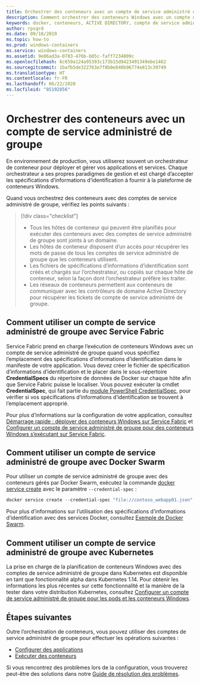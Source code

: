 ```yaml
---
title: Orchestrer des conteneurs avec un compte de service administré de groupe
description: Comment orchestrer des conteneurs Windows avec un compte de service administré de groupe.
keywords: docker, conteneurs, ACTIVE DIRECTORY, compte de service administré de groupe, orchestration, kubernetes, comptes de service administré de groupe
author: rpsqrd
ms.date: 09/10/2019
ms.topic: how-to
ms.prod: windows-containers
ms.service: windows-containers
ms.assetid: 9e06ad3a-0783-476b-b85c-faff7234809c
ms.openlocfilehash: 6c659a124a95393c173b15d9423491349ebe1462
ms.sourcegitcommit: 1bafb5de322763e7f8b0e840b96774e813c39749
ms.translationtype: HT
ms.contentlocale: fr-FR
ms.lasthandoff: 06/22/2020
ms.locfileid: "85192856"
---
```

# <a name="orchestrate-containers-with-a-gmsa"></a>Orchestrer des conteneurs avec un compte de service administré de groupe

En environnement de production, vous utiliserez souvent un orchestrateur de conteneur pour déployer et gérer vos applications et services. Chaque orchestrateur a ses propres paradigmes de gestion et est chargé d’accepter les spécifications d’informations d’identification à fournir à la plateforme de conteneurs Windows.

Quand vous orchestrez des conteneurs avec des comptes de service administré de groupe, vérifiez les points suivants :

> [!div class="checklist"]
> * Tous les hôtes de conteneur qui peuvent être planifiés pour exécuter des conteneurs avec des comptes de service administré de groupe sont joints à un domaine.
> * Les hôtes de conteneur disposent d’un accès pour récupérer les mots de passe de tous les comptes de service administré de groupe que les conteneurs utilisent.
> * Les fichiers de spécifications d’informations d’identification sont créés et chargés sur l’orchestrateur, ou copiés sur chaque hôte de conteneur, selon la façon dont l’orchestrateur préfère les traiter.
> * Les réseaux de conteneurs permettent aux conteneurs de communiquer avec les contrôleurs de domaine Active Directory pour récupérer les tickets de compte de service administré de groupe.

## <a name="how-to-use-gmsa-with-service-fabric"></a>Comment utiliser un compte de service administré de groupe avec Service Fabric

Service Fabric prend en charge l’exécution de conteneurs Windows avec un compte de service administré de groupe quand vous spécifiez l’emplacement des spécifications d’informations d’identification dans le manifeste de votre application. Vous devez créer le fichier de spécification d’informations d’identification et le placer dans le sous-répertoire **CredentialSpecs** du répertoire de données de Docker sur chaque hôte afin que Service Fabric puisse le localiser. Vous pouvez exécuter la cmdlet **CredentialSpec**, qui fait partie du [module PowerShell CredentialSpec](https://aka.ms/credspec), pour vérifier si vos spécifications d’informations d’identification se trouvent à l’emplacement approprié.

Pour plus d’informations sur la configuration de votre application, consultez [Démarrage rapide : déployer des conteneurs Windows sur Service Fabric](https://docs.microsoft.com/azure/service-fabric/service-fabric-quickstart-containers) et [Configurer un compte de service administré de groupe pour des conteneurs Windows s’exécutant sur Service Fabric](https://docs.microsoft.com/azure/service-fabric/service-fabric-setup-gmsa-for-windows-containers).

## <a name="how-to-use-gmsa-with-docker-swarm"></a>Comment utiliser un compte de service administré de groupe avec Docker Swarm

Pour utiliser un compte de service administré de groupe avec des conteneurs gérés par Docker Swarm, exécutez la commande [docker service create](https://docs.docker.com/engine/reference/commandline/service_create/) avec le paramètre `--credential-spec` :

```powershell
docker service create --credential-spec "file://contoso_webapp01.json" --hostname "WebApp01" <image name>
```

Pour plus d’informations sur l’utilisation des spécifications d’informations d’identification avec des services Docker, consultez [Exemple de Docker Swarm](https://docs.docker.com/engine/reference/commandline/service_create/#provide-credential-specs-for-managed-service-accounts-windows-only).

## <a name="how-to-use-gmsa-with-kubernetes"></a>Comment utiliser un compte de service administré de groupe avec Kubernetes

La prise en charge de la planification de conteneurs Windows avec des comptes de service administré de groupe dans Kubernetes est disponible en tant que fonctionnalité alpha dans Kubernetes 1.14. Pour obtenir les informations les plus récentes sur cette fonctionnalité et la manière de la tester dans votre distribution Kubernetes, consultez [Configurer un compte de service administré de groupe pour les pods et les conteneurs Windows](https://kubernetes.io/docs/tasks/configure-pod-container/configure-gmsa).

## <a name="next-steps"></a>Étapes suivantes

Outre l’orchestration de conteneurs, vous pouvez utiliser des comptes de service administré de groupe pour effectuer les opérations suivantes :

- [Configurer des applications](gmsa-configure-app.md)
- [Exécuter des conteneurs](gmsa-run-container.md)

Si vous rencontrez des problèmes lors de la configuration, vous trouverez peut-être des solutions dans notre [Guide de résolution des problèmes](gmsa-troubleshooting.md).
